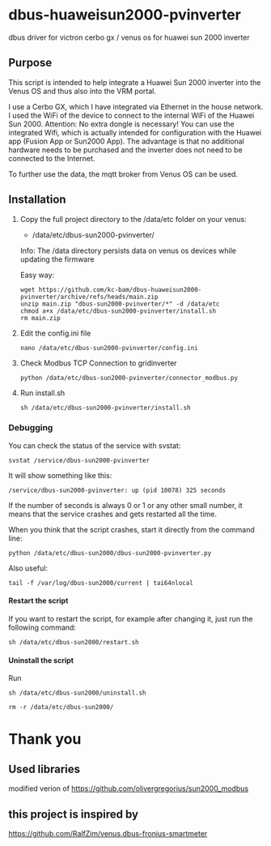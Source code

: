 # dbus-huaweisun2000-pvinverter
dbus driver for victron cerbo gx / venus os for huawei sun 2000 inverter

## Purpose

This script is intended to help integrate a Huawei Sun 2000 inverter into the Venus OS and thus also into the VRM portal. 

I use a Cerbo GX, which I have integrated via Ethernet in the house network. I used the WiFi of the device to connect to the internal WiFi of the Huawei Sun 2000. Attention: No extra dongle is necessary! You can use the integrated Wifi, which is actually intended for configuration with the Huawei app (Fusion App or Sun2000 App). The advantage is that no additional hardware needs to be purchased and the inverter does not need to be connected to the Internet.

To further use the data, the mqtt broker from Venus OS can be used.

## Installation

1. Copy the full project directory to the /data/etc folder on your venus:

   - /data/etc/dbus-sun2000-pvinverter/

   Info: The /data directory persists data on venus os devices while updating the firmware

   Easy way:
   ```
   wget https://github.com/kc-bam/dbus-huaweisun2000-pvinverter/archive/refs/heads/main.zip
   unzip main.zip "dbus-sun2000-pvinverter/*" -d /data/etc
   chmod a+x /data/etc/dbus-sun2000-pvinverter/install.sh
   rm main.zip
   ```
   

3. Edit the config.ini file
   
   `nano /data/etc/dbus-sun2000-pvinverter/config.ini`

5. Check Modbus TCP Connection to gridinverter

   `python /data/etc/dbus-sun2000-pvinverter/connector_modbus.py`
    
6. Run install.sh
 
   `sh /data/etc/dbus-sun2000-pvinverter/install.sh`

### Debugging

You can check the status of the service with svstat:

`svstat /service/dbus-sun2000-pvinverter`

It will show something like this:

`/service/dbus-sun2000-pvinverter: up (pid 10078) 325 seconds`

If the number of seconds is always 0 or 1 or any other small number, it means that the service crashes and gets restarted all the time.

When you think that the script crashes, start it directly from the command line:

`python /data/etc/dbus-sun2000/dbus-sun2000-pvinverter.py`

Also useful:

`tail -f /var/log/dbus-sun2000/current | tai64nlocal`

#### Restart the script

If you want to restart the script, for example after changing it, just run the following command:

`sh /data/etc/dbus-sun2000/restart.sh`

#### Uninstall the script

Run

`sh /data/etc/dbus-sun2000/uninstall.sh`

`rm -r /data/etc/dbus-sun2000/`

# Thank you
## Used libraries
modified verion of https://github.com/olivergregorius/sun2000_modbus

## this project is inspired by 
https://github.com/RalfZim/venus.dbus-fronius-smartmeter
